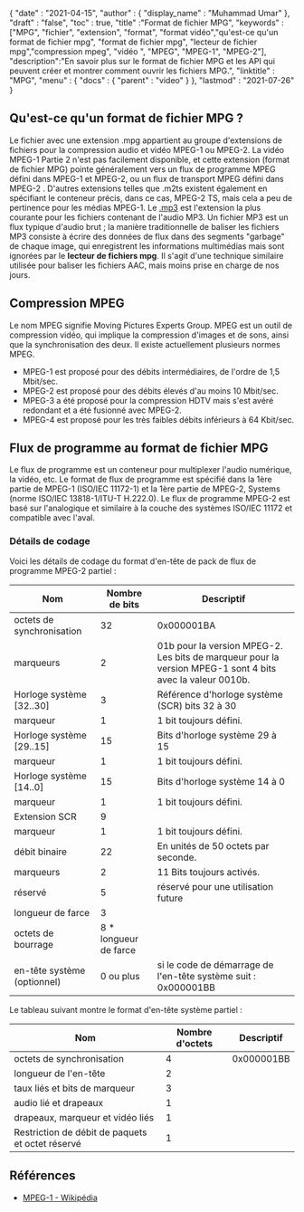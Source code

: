 {
  "date" : "2021-04-15",
  "author" : {
    "display_name" : "Muhammad Umar"
},
  "draft" : "false",
  "toc" : true,
  "title" :"Format de fichier MPG",
  "keywords" :["MPG", "fichier", "extension", "format", "format vidéo","qu'est-ce qu'un format de fichier mpg", "format de fichier mpg", "lecteur de fichier mpg","compression mpeg", "vidéo ", "MPEG", "MPEG-1", "MPEG-2"],
  "description":"En savoir plus sur le format de fichier MPG et les API qui peuvent créer et montrer comment ouvrir les fichiers MPG.",
  "linktitle" : "MPG",
  "menu" : {
    "docs" : {
      "parent" : "video"
}
},
  "lastmod" : "2021-07-26"
}

## Qu'est-ce qu'un format de fichier MPG ? ##

Le fichier avec une extension .mpg appartient au groupe d'extensions de fichiers pour la compression audio et vidéo MPEG-1 ou MPEG-2. La vidéo MPEG-1 Partie 2 n'est pas facilement disponible, et cette extension (format de fichier MPG) pointe généralement vers un flux de programme MPEG défini dans MPEG-1 et MPEG-2, ou un flux de transport MPEG défini dans MPEG-2 . D'autres extensions telles que .m2ts existent également en spécifiant le conteneur précis, dans ce cas, MPEG-2 TS, mais cela a peu de pertinence pour les médias MPEG-1. Le [.mp3](/audio/mp3/) est l'extension la plus courante pour les fichiers contenant de l'audio MP3. Un fichier MP3 est un flux typique d'audio brut ; la manière traditionnelle de baliser les fichiers MP3 consiste à écrire des données de flux dans des segments "garbage" de chaque image, qui enregistrent les informations multimédias mais sont ignorées par le **lecteur de fichiers mpg**. Il s'agit d'une technique similaire utilisée pour baliser les fichiers AAC, mais moins prise en charge de nos jours.

## Compression MPEG ##

Le nom MPEG signifie Moving Pictures Experts Group. MPEG est un outil de compression vidéo, qui implique la compression d'images et de sons, ainsi que la synchronisation des deux.
Il existe actuellement plusieurs normes MPEG.

- MPEG-1 est proposé pour des débits intermédiaires, de l'ordre de 1,5 Mbit/sec.
- MPEG-2 est proposé pour des débits élevés d'au moins 10 Mbit/sec.
- MPEG-3 a été proposé pour la compression HDTV mais s'est avéré redondant et a été fusionné avec MPEG-2.
- MPEG-4 est proposé pour les très faibles débits inférieurs à 64 Kbit/sec.


## Flux de programme au format de fichier MPG ##

Le flux de programme est un conteneur pour multiplexer l'audio numérique, la vidéo, etc. Le format de flux de programme est spécifié dans la 1ère partie de MPEG-1 (ISO/IEC 11172-1) et la 1ère partie de MPEG-2, Systems (norme ISO/IEC 13818-1/ITU-T H.222.0). Le flux de programme MPEG-2 est basé sur l'analogique et similaire à la couche des systèmes ISO/IEC 11172 et compatible avec l'aval.

### Détails de codage ###

Voici les détails de codage du format d'en-tête de pack de flux de programme MPEG-2 partiel :

| Nom | Nombre de bits | Descriptif |
---|---|---|
| octets de synchronisation | 32 | 0x000001BA |
| marqueurs | 2 | 01b pour la version MPEG-2. Les bits de marqueur pour la version MPEG-1 sont 4 bits avec la valeur 0010b. |
| Horloge système [32..30] | 3 | Référence d'horloge système (SCR) bits 32 à 30 |
| marqueur | 1 | 1 bit toujours défini. |
| Horloge système [29..15] | 15 | Bits d'horloge système 29 à 15 |
| marqueur | 1 | 1 bit toujours défini. |
| Horloge système [14..0] | 15 | Bits d'horloge système 14 à 0 |
| marqueur | 1 | 1 bit toujours défini. |
| Extension SCR | 9 | |
| marqueur | 1 | 1 bit toujours défini. |
| débit binaire | 22 | En unités de 50 octets par seconde. |
| marqueurs | 2 | 11 Bits toujours activés. |
| réservé | 5 | réservé pour une utilisation future |
| longueur de farce | 3 | |
| octets de bourrage | 8 * longueur de farce | |
| en-tête système (optionnel) | 0 ou plus | si le code de démarrage de l'en-tête système suit : 0x000001BB |

Le tableau suivant montre le format d'en-tête système partiel :

| Nom | Nombre d'octets | Descriptif |
---|---|---|
| octets de synchronisation | 4 | 0x000001BB |
| longueur de l'en-tête | 2 | |
| taux liés et bits de marqueur | 3 | |
| audio lié et drapeaux | 1 | |
| drapeaux, marqueur et vidéo liés | 1 | |
| Restriction de débit de paquets et octet réservé | 1 | |


## Références ##

- [MPEG-1 - Wikipédia](https://en.wikipedia.org/wiki/MPEG-1)



